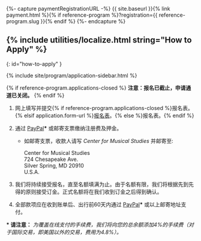 {%- capture paymentRegistrationURL -%}
{{ site.baseurl }}{% link payment.html %}{% if reference-program %}?registration={{ reference-program.slug }}{% endif %}
{%- endcapture %}

## {% include utilities/localize.html string="How to Apply" %}
{: id="how-to-apply" }

{% include site/program/application-sidebar.html %}

{% if reference-program.applications-closed %}
**注意：报名已截止，申请通道已关闭。**
{% endif %}

1. 网上填写并提交{% if reference-program.applications-closed %}报名表。{% elsif application.form-url %}<a href="{{ application.form-url }}" target="_blank">报名表</a>。{% else %}报名表。{% endif %}

1. 通过 <a href="{{ paymentRegistrationURL }}">PayPal</a>**\*** 或邮寄支票缴纳注册费及押金。

    * 如邮寄支票，收款人请写 *Center for Musical Studies* 并邮寄至:

        <div class="address">Center for Musical Studies<br/>
        724 Chesapeake Ave.<br/>
        Silver Spring, MD 20910<br/>
        U.S.A.</div>

1. 我们将持续接受报名，直至名额填满为止。由于名额有限，我们将根据先到先得的原则接受订金。正式名额将在我们收到订金之后得到确认。

1. 全部款项应在收到账单后、出行前60天内通过 <a href="{{ site.baseurl }}{% link payment.html %}?balance=1">PayPal</a>**\*** 或以上邮寄地址支付。

**\* 请注意：** *为覆盖在线支付的手续费，我们将向您的总余额添加4%的手续费（对于国际交易，即美国以外的交易，费用为4.8%）。*